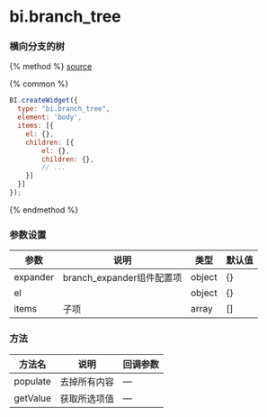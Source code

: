 # bi.branch_tree
### 横向分支的树

{% method %}
[source](https://jsfiddle.net/fineui/mLq3e170/)

{% common %}
```javascript
BI.createWidget({
  type: "bi.branch_tree",
  element: 'body',
  items: [{
    el: {},
    children: [{
        el: {},
        children: {},
        // ...
    }]
  }]
});
```

{% endmethod %}



### 参数设置

| 参数       | 说明                   | 类型     | 默认值  |
| -------- | -------------------- | ------ | ---- |
| expander | branch_expander组件配置项 | object | {}   |
| el       |                      | object | {}   |
| items    | 子项                   | array  | []   |



### 方法

| 方法名      | 说明     | 回调参数 |
| -------- | ------ | ---- |
| populate | 去掉所有内容 | —    |
| getValue | 获取所选项值 | —    |


